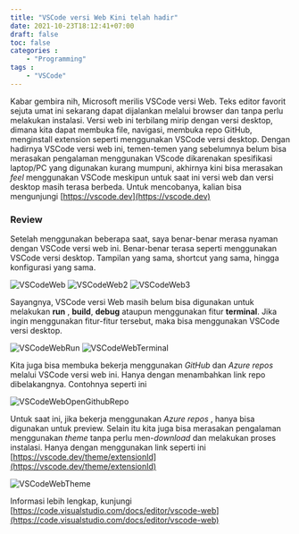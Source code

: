 ```yaml
---
title: "VSCode versi Web Kini telah hadir"
date: 2021-10-23T18:12:41+07:00
draft: false
toc: false
categories : 
    - "Programming"
tags :
    - "VSCode"
---
```


Kabar gembira nih, Microsoft merilis VSCode versi Web. Teks editor favorit sejuta umat ini sekarang dapat dijalankan melalui browser dan tanpa perlu melakukan instalasi. Versi web ini terbilang mirip dengan versi desktop, dimana kita dapat membuka file, navigasi, membuka repo GitHub, menginstall extension seperti menggunakan VSCode versi desktop. Dengan hadirnya VSCode versi web ini, temen-temen yang sebelumnya belum bisa merasakan pengalaman menggunakan VScode dikarenakan spesifikasi laptop/PC yang digunakan kurang mumpuni, akhirnya kini bisa merasakan _feel_ menggunakan VSCode meskipun untuk saat ini versi web dan versi desktop masih terasa berbeda. Untuk mencobanya, kalian bisa mengunjungi [https://vscode.dev](https://vscode.dev)


### Review

Setelah menggunakan beberapa saat, saya benar-benar merasa nyaman dengan VSCode versi web ini. Benar-benar terasa seperti menggunakan VSCode versi desktop. Tampilan yang sama, shortcut yang sama, hingga konfigurasi yang sama.

![VSCodeWeb](/img/vscodeweb2.png)
![VSCodeWeb2](/img/vscodeweb3.png)
![VSCodeWeb3](/img/vscodeweb4.png)

Sayangnya, VSCode versi Web masih belum bisa digunakan untuk melakukan **run** , **build**, **debug** ataupun menggunakan fitur **terminal**. Jika ingin menggunakan fitur-fitur tersebut, maka bisa menggunakan VSCode versi desktop. 

![VSCodeWebRun](/img/vscodeweb6.png)
![VSCodeWebTerminal](/img/vscodeweb7.png)


Kita juga bisa membuka bekerja menggunakan _GitHub_ dan _Azure repos_ melalui VSCode versi web ini. Hanya dengan menambahkan link repo dibelakangnya. Contohnya seperti ini

![VSCodeWebOpenGithubRepo](/img/vscodeweb8.png)


Untuk saat ini, jika bekerja menggunakan _Azure repos_ , hanya bisa digunakan untuk preview. Selain itu kita juga bisa merasakan pengalaman menggunakan _theme_ tanpa perlu men-_download_ dan melakukan proses instalasi. Hanya dengan menggunakan link seperti ini [https://vscode.dev/theme/extensionId](https://vscode.dev/theme/extensionId)

![VSCodeWebTheme](/img/vscodeweb9.png)


Informasi lebih lengkap, kunjungi [https://code.visualstudio.com/docs/editor/vscode-web](https://code.visualstudio.com/docs/editor/vscode-web)